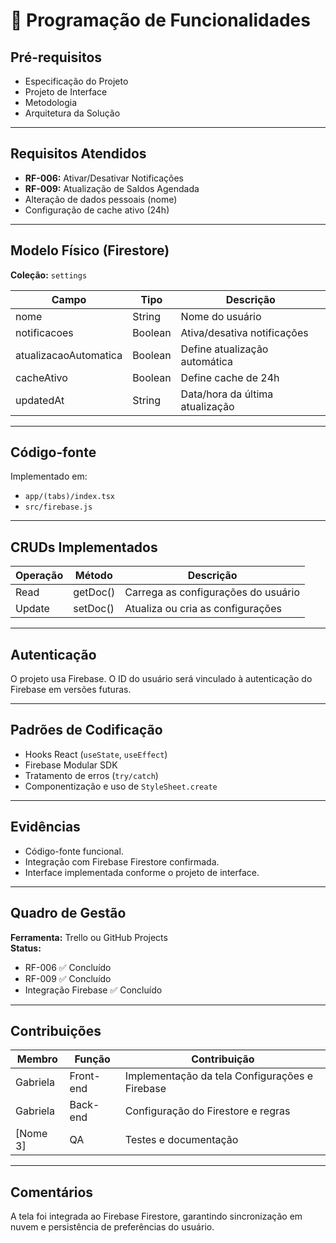 # 🧩 Programação de Funcionalidades

## Pré-requisitos
- Especificação do Projeto
- Projeto de Interface
- Metodologia
- Arquitetura da Solução

---

## Requisitos Atendidos
- **RF-006:** Ativar/Desativar Notificações
- **RF-009:** Atualização de Saldos Agendada
- Alteração de dados pessoais (nome)
- Configuração de cache ativo (24h)

---

## Modelo Físico (Firestore)
**Coleção:** `settings`

| Campo | Tipo | Descrição |
|-------|------|------------|
| nome | String | Nome do usuário |
| notificacoes | Boolean | Ativa/desativa notificações |
| atualizacaoAutomatica | Boolean | Define atualização automática |
| cacheAtivo | Boolean | Define cache de 24h |
| updatedAt | String | Data/hora da última atualização |

---

## Código-fonte
Implementado em:
- `app/(tabs)/index.tsx`
- `src/firebase.js`

---

## CRUDs Implementados
| Operação | Método | Descrição |
|-----------|---------|------------|
| Read | getDoc() | Carrega as configurações do usuário |
| Update | setDoc() | Atualiza ou cria as configurações |

---

## Autenticação
O projeto usa Firebase. O ID do usuário será vinculado à autenticação do Firebase em versões futuras.

---

## Padrões de Codificação
- Hooks React (`useState`, `useEffect`)
- Firebase Modular SDK
- Tratamento de erros (`try/catch`)
- Componentização e uso de `StyleSheet.create`

---

## Evidências
- Código-fonte funcional.
- Integração com Firebase Firestore confirmada.
- Interface implementada conforme o projeto de interface.

---

## Quadro de Gestão
**Ferramenta:** Trello ou GitHub Projects  
**Status:**
- RF-006 ✅ Concluído  
- RF-009 ✅ Concluído  
- Integração Firebase ✅ Concluído  

---

## Contribuições
| Membro | Função | Contribuição |
|---------|--------|--------------|
| Gabriela | Front-end | Implementação da tela Configurações e Firebase |
| Gabriela | Back-end | Configuração do Firestore e regras |
| [Nome 3] | QA | Testes e documentação |

---

## Comentários
A tela foi integrada ao Firebase Firestore, garantindo sincronização em nuvem e persistência de preferências do usuário.
